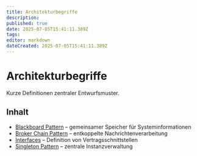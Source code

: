 ```yaml
---
title: Architekturbegriffe
description:
published: true
date: 2025-07-05T15:41:11.389Z
tags:
editor: markdown
dateCreated: 2025-07-05T15:41:11.389Z
---
```


# Architekturbegriffe

Kurze Definitionen zentraler Entwurfsmuster.

## Inhalt
- [Blackboard Pattern](Blackboard%20Pattern.md) – gemeinsamer Speicher für Systeminformationen
- [Broker Chain Pattern](Broker%20Chain%20Pattern.md) – entkoppelte Nachrichtenverarbeitung
- [Interfaces](Interfaces.md) – Definition von Vertragsschnittstellen
- [Singleton Pattern](Singleton%20Pattern.md) – zentrale Instanzverwaltung